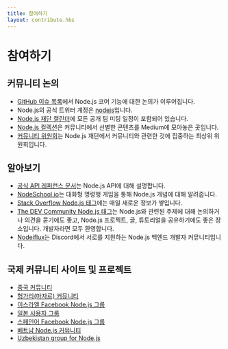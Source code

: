 ```yaml
---
title: 참여하기
layout: contribute.hbs
---
```


<!--
# Get Involved
-->
# 참여하기

<!--
## Community Discussion

* The [GitHub issues list](https://github.com/nodejs/node/issues) is the place for discussion of Node.js core features.
* The official Node.js Twitter account is [nodejs](https://twitter.com/nodejs).
* The [Node.js Foundation calendar](https://nodejs.org/calendar) with all public team meetings.
* [Node.js Collection](https://medium.com/the-node-js-collection) is a collection of community-curated content on Medium.
* The [Community Committee](https://github.com/nodejs/community-committee) is a top-level committee in the Node.js Foundation focused on community-facing efforts.
-->
## 커뮤니티 논의

* [GitHub 이슈 목록](https://github.com/nodejs/node/issues)에서 Node.js 코어 기능에 대한 논의가 이루어집니다.
* Node.js의 공식 트위터 계정은 [nodejs](https://twitter.com/nodejs)입니다.
* [Node.js 재단 캘린더](https://nodejs.org/calendar)에 모든 공개 팀 미팅 일정이 포함되어 있습니다.
* [Node.js 컬렉션](https://medium.com/the-node-js-collection)은 커뮤니티에서 선별한 콘텐츠를 Medium에 모아놓은 곳입니다.
* [커뮤니티 위원회](https://github.com/nodejs/community-committee)는 Node.js 재단에서 커뮤니티와 관련한 것에 집중하는 최상위 위원회입니다.

<!--
## Learning

* [Official API reference documentation](https://nodejs.org/api/) details the Node.js API.
* [NodeSchool.io](https://nodeschool.io/) will teach you Node.js concepts via interactive command-line games.
* [Stack Overflow Node.js tag](https://stackoverflow.com/questions/tagged/node.js) collects new information every day.
* [The DEV Community Node.js tag](https://dev.to/t/node) is a place to share Node.js projects, articles and tutorials as well as start discussions and ask for feedback on Node.js-related topics. Developers of all skill-levels are welcome to take part.
* [Nodeiflux](https://discordapp.com/invite/vUsrbjd) is a friendly community of Node.js backend developers supporting each other on Discord.
-->
## 알아보기

* [공식 API 레퍼런스 문서](https://nodejs.org/api/)는 Node.js API에 대해 설명합니다.
* [NodeSchool.io](https://nodeschool.io/)는 대화형 명령행 게임을 통해 Node.js 개념에 대해 알려줍니다.
* [Stack Overflow Node.js 태그](https://stackoverflow.com/questions/tagged/node.js)에는 매일 새로운 정보가 쌓입니다.
* [The DEV Community Node.js 태그](https://dev.to/t/node)는 Node.js와 관련된 주제에 대해 논의하거나 의견을 묻기에도 좋고, Node.js 프로젝트, 글, 튜토리얼을 공유하기에도 좋은 장소입니다. 개발자라면 모두 환영합니다.
* [Nodeiflux](https://discordapp.com/invide/vUsrbjd)는 Discord에서 서로를 지원하는 Node.js 백엔드 개발자 커뮤니티입니다.

<!--
## International community sites and projects

* [Chinese community](https://cnodejs.org/)
* [French Google+ Community of Node.js users](https://plus.google.com/communities/113346206415381691435)
* [Hungarian (Magyar) community](https://nodehun.blogspot.com/)
* [Israeli Facebook group for Node.js](https://www.facebook.com/groups/node.il/)
* [Japanese user group](https://nodejs.jp/)
* [Spanish language Facebook group for Node.js](https://www.facebook.com/groups/node.es/)
* [Vietnamese Node.js community](https://www.facebook.com/nodejs.vn/)
* [Uzbekistan group for Node.js](https://t.me/nodejs_uz)
-->
## 국제 커뮤니티 사이트 및 프로젝트

* [중국 커뮤니티](https://cnodejs.org/)
* [헝가리(마자르) 커뮤니티](https://nodehun.blogspot.com/)
* [이스라엘 Facebook Node.js 그룹](https://www.facebook.com/groups/node.il/)
* [일본 사용자 그룹](https://nodejs.jp/)
* [스페인어 Facebook Node.js 그룹](https://www.facebook.com/groups/node.es/)
* [베트남 Node.js 커뮤니티](https://www.facebook.com/nodejs.vn/)
* [Uzbekistan group for Node.js](https://t.me/nodejs_uz)

